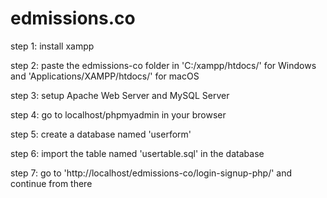 # edmissions.co

step 1: install xampp

step 2: paste the edmissions-co folder in 'C:/xampp/htdocs/' for Windows and 'Applications/XAMPP/htdocs/' for macOS

step 3: setup Apache Web Server and MySQL Server

step 4: go to localhost/phpmyadmin in your browser

step 5: create a database named 'userform'

step 6: import the table named 'usertable.sql' in the database

step 7: go to 'http://localhost/edmissions-co/login-signup-php/' and continue from there

